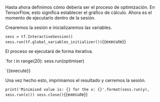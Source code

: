 Hasta ahora definimos cómo debería ser el proceso de optimización. En TensorFlow, esto significa establecer el gráfico de cálculo. Ahora es el momento de ejecutarlo dentro de la sesión.

Crearemos la sesión e inicializaremos las variables.

`sess = tf.InteractiveSession()
sess.run(tf.global_variables_initializer())`{{execute}}

El proceso se ejecutará de forma iterativa.

`for i in range(20):
   sess.run(optimiser)

`{{execute}}

Una vez hecho esto, imprimamos el resultado y cerremos la sesión.

`print('Minimised value is: {} for the x: {}'.format(sess.run(y), sess.run(x)))
sess.close()`{{execute}}
